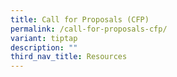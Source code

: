 ```yaml
---
title: Call for Proposals (CFP)
permalink: /call-for-proposals-cfp/
variant: tiptap
description: ""
third_nav_title: Resources
---
```

<p></p>